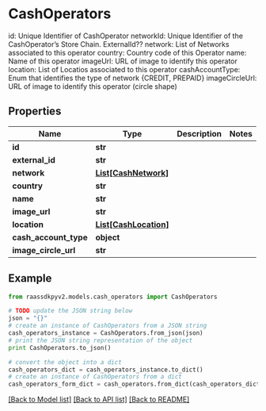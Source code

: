 # CashOperators

id: Unique Identifier of CashOperator  networkId: Unique Identifier of the CashOperator’s Store Chain.  ExternalId??  network: List of Networks associated to this operator  country: Country code of this Operator  name: Name of this operator  imageUrl: URL of image to identify this operator  location: List of Locatios associated to this operator  cashAccountType:  Enum that identifies the type of network {CREDIT, PREPAID}   imageCircleUrl: URL of image to identify this operator (circle shape)

## Properties
Name | Type | Description | Notes
------------ | ------------- | ------------- | -------------
**id** | **str** |  | 
**external_id** | **str** |  | 
**network** | [**List[CashNetwork]**](CashNetwork.md) |  | 
**country** | **str** |  | 
**name** | **str** |  | 
**image_url** | **str** |  | 
**location** | [**List[CashLocation]**](CashLocation.md) |  | 
**cash_account_type** | **object** |  | 
**image_circle_url** | **str** |  | 

## Example

```python
from raassdkpyv2.models.cash_operators import CashOperators

# TODO update the JSON string below
json = "{}"
# create an instance of CashOperators from a JSON string
cash_operators_instance = CashOperators.from_json(json)
# print the JSON string representation of the object
print CashOperators.to_json()

# convert the object into a dict
cash_operators_dict = cash_operators_instance.to_dict()
# create an instance of CashOperators from a dict
cash_operators_form_dict = cash_operators.from_dict(cash_operators_dict)
```
[[Back to Model list]](../README.md#documentation-for-models) [[Back to API list]](../README.md#documentation-for-api-endpoints) [[Back to README]](../README.md)


